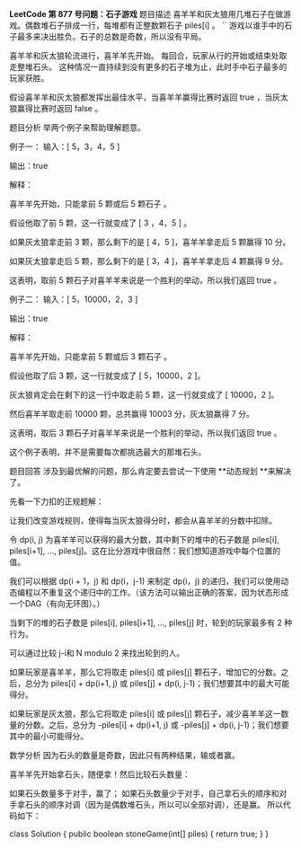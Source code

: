 **LeetCode 第 877 号问题：石子游戏**
题目描述
喜羊羊和灰太狼用几堆石子在做游戏。偶数堆石子排成一行，每堆都有正整数颗石子 piles[i] 。
``
游戏以谁手中的石子最多来决出胜负。石子的总数是奇数，所以没有平局。

喜羊羊和灰太狼轮流进行，喜羊羊先开始。 每回合，玩家从行的开始或结束处取走整堆石头。 这种情况一直持续到没有更多的石子堆为止，此时手中石子最多的玩家获胜。

假设喜羊羊和灰太狼都发挥出最佳水平，当喜羊羊赢得比赛时返回 true ，当灰太狼赢得比赛时返回 false 。

题目分析
举两个例子来帮助理解题意。

例子一：
输入：[ 5，3，4，5 ]

输出：true

解释：

喜羊羊先开始，只能拿前 5 颗或后 5 颗石子 。

假设他取了前 5 颗，这一行就变成了 [ 3 ，4，5 ] 。

如果灰太狼拿走前 3 颗，那么剩下的是 [ 4，5 ]，喜羊羊拿走后 5 颗赢得 10 分。

如果灰太狼拿走后 5 颗，那么剩下的是 [ 3，4 ]，喜羊羊拿走后 4 颗赢得 9 分。

这表明，取前 5 颗石子对喜羊羊来说是一个胜利的举动，所以我们返回 true 。

例子二：
输入：[ 5，10000，2，3 ]

输出：true

解释：

喜羊羊先开始，只能拿前 5 颗或后 3 颗石子 。

假设他取了后 3 颗，这一行就变成了 [ 5，10000，2 ]。

灰太狼肯定会在剩下的这一行中取走前 5 颗，这一行就变成了 [ 10000，2 ]。

然后喜羊羊取走前 10000 颗，总共赢得 10003 分，灰太狼赢得 7 分。

这表明，取后 3 颗石子对喜羊羊来说是一个胜利的举动，所以我们返回 true 。

这个例子表明，并不是需要每次都挑选最大的那堆石头。

题目回答
涉及到最优解的问题，那么肯定要去尝试一下使用 **动态规划 **来解决了。

先看一下力扣的正规题解：

让我们改变游戏规则，使得每当灰太狼得分时，都会从喜羊羊的分数中扣除。

令 dp(i, j) 为喜羊羊可以获得的最大分数，其中剩下的堆中的石子数是 piles[i], piles[i+1], ..., piles[j]。这在比分游戏中很自然：我们想知道游戏中每个位置的值。

我们可以根据 dp(i + 1，j) 和 dp(i，j-1) 来制定 dp(i，j) 的递归，我们可以使用动态编程以不重复这个递归中的工作。（该方法可以输出正确的答案，因为状态形成一个DAG（有向无环图）。）

当剩下的堆的石子数是 piles[i], piles[i+1], ..., piles[j] 时，轮到的玩家最多有 2 种行为。

可以通过比较 j-i和 N modulo 2 来找出轮到的人。

如果玩家是喜羊羊，那么它将取走 piles[i] 或 piles[j] 颗石子，增加它的分数。之后，总分为 piles[i] + dp(i+1, j) 或 piles[j] + dp(i, j-1)；我们想要其中的最大可能得分。

如果玩家是灰太狼，那么它将取走 piles[i] 或 piles[j] 颗石子，减少喜羊羊这一数量的分数。之后，总分为 -piles[i] + dp(i+1, j) 或 -piles[j] + dp(i, j-1)；我们想要其中的最小可能得分。



数学分析
因为石头的数量是奇数，因此只有两种结果，输或者赢。

喜羊羊先开始拿石头，随便拿！然后比较石头数量：

如果石头数量多于对手，赢了；
如果石头数量少于对手，自己拿石头的顺序和对手拿石头的顺序对调（因为是偶数堆石头，所以可以全部对调），还是赢。
所以代码如下：

class Solution {
    public boolean stoneGame(int[] piles) {
        return true;
    }
}

